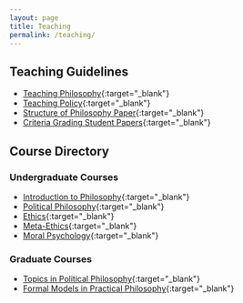 ```yaml
---
layout: page
title: Teaching
permalink: /teaching/
---
```


## **Teaching Guidelines**

- [Teaching Philosophy](/teaching/teaching-phil/){:target="_blank"}
- [Teaching Policy](/teaching/teaching-policy/){:target="_blank"}
- [Structure of Philosophy Paper](/docs/structure-philosophy-paper.pdf){:target="_blank"}
- [Criteria Grading Student Papers](/docs/Criteria-Grading-Student-Papers.pdf){:target="_blank"}

## **Course Directory**

### Undergraduate Courses

- [Introduction to Philosophy](/teaching/phil101/){:target="_blank"}
- [Political Philosophy](/teaching/pp/){:target="_blank"}
- [Ethics](/teaching/ethics/){:target="_blank"}
- [Meta-Ethics](/teaching/ethics-meta/){:target="_blank"}
- [Moral Psychology](/teaching/moral-psy/){:target="_blank"}

### Graduate Courses

- [Topics in Political Philosophy](/teaching/pp-topics/){:target="_blank"}
- [Formal Models in Practical Philosophy](/teaching/pp-formal-methods/){:target="_blank"}

